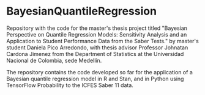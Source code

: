 # BayesianQuantileRegression

Repository with the code for the master's thesis project titled "Bayesian Perspective on Quantile Regression Models: Sensitivity Analysis and an Application to Student Performance Data from the Saber Tests." by master's student Daniela Pico Arredondo, with thesis advisor Professor Johnatan Cardona Jimenez from the Department of Statistics at the Universidad Nacional de Colombia, sede Medellín.

The repository contains the code developed so far for the application of a Bayesian quantile regression model in R and Stan, and in Python using TensorFlow Probability to the ICFES Saber 11 data.
